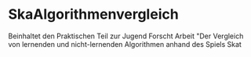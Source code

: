 # SkaAlgorithmenvergleich
Beinhaltet den Praktischen Teil zur Jugend Forscht Arbeit "Der Vergleich von lernenden und nicht-lernenden Algorithmen anhand des Spiels Skat
